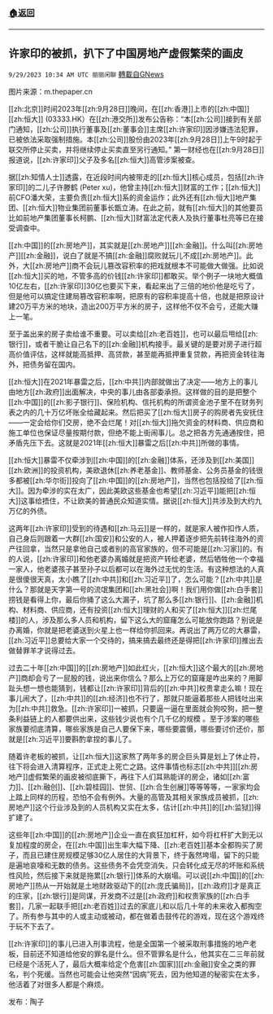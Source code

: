 ###  [:house:返回](README.md)
---


## 许家印的被抓，扒下了中国房地产虚假繁荣的画皮
`9/29/2023 10:34 AM UTC 丽丽闲聊` [轉載自GNews](https://gnews.org/articles/1756159)

图片来源：m.thepaper.cn

[[zh:北京]]时间2023年[[zh:9月28日]]晚间，在[[zh:香港]]上市的[[zh:中国]][[zh:恒大]] (03333.HK）在[[zh:港交所]]发布公告称：“本[[zh:公司]]接到有关部门通知，[[zh:公司]]执行董事及[[zh:董事会]]主席[[zh:许家印]]因涉嫌违法犯罪，已被依法采取强制措施。本[[zh:公司]]股份由2023年[[zh:9月28日]]上午9时起于联交所停止买卖，并将继续停止买卖直至另行通知。” 第一财经也在[[zh:9月28日]]报道说，[[zh:许家印]]父子及多名[[zh:恒大]]高管涉案被查。

据[[zh:知情人士]]透露，在近段时间内被带走的[[zh:恒大]]核心成员，包括[[zh:许家印]]的二儿子许滕鹤 (Peter xu)，他曾主持[[zh:恒大]]财富的工作；[[zh:恒大]]前CFO潘大荣，主要负责[[zh:恒大]]系的资金运作；此外还有[[zh:恒大]]地产集团、[[zh:恒大]]物业集团前董事长甑立涛。在此之前，就有[[zh:恒大]]的其他要员比如前地产集团董事长柯鹏、[[zh:恒大]]财富法定代表人及执行董事杜亮等已在接受调查中。

[[zh:中国]]的[[zh:房地产]]，其实就是[[zh:房地产]][[zh:金融]]。什么叫[[zh:房地产]][[zh:金融]]，说白了就是不搞[[zh:金融]]腐败就玩儿不成[[zh:房地产]]。此外，大[[zh:房地产]]商不会玩儿篡改容积率的把戏就根本不可能做大做强。比如说[[zh:恒大]]买的地，不管多高的价钱[[zh:许家印]]都敢买。举个例子一块地大概值10亿左右，[[zh:许家印]]30亿也要买下来，看起来出了三倍的地价他是吃亏了，但是他可以搞定住建局篡改容积率啊，把原有的容积率提高十倍，也就是把原设计建20万平方米的地块，造出200万平方米的房子，这样他不仅不会亏，还能大赚上一笔。

至于盖出来的房子卖给谁不重要。可以卖给[[zh:老百姓]]，也可以最后甩给[[zh:银行]]，或者干脆让自己名下的[[zh:金融]]机构接手。最关键的是要对房子进行超高价值评估，这样就能高抵押、高贷款，甚至能再抵押重复贷款，再把资金转往海外，把债务留在国内。

[[zh:恒大]]在2021年暴雷之后，[[zh:中共]]内部就做出了决定——地方上的事儿由地方[[zh:政府]]出面解决，中央的事儿由各部委承担。这样做的目的是把整个[[zh:中国]]的[[zh:影子银行]]、保险机构、信托机构的所谓资金池子里不在财务列表之内的几十万亿坏账全给藏起来。然后把买了[[zh:恒大]]房子的购房者先安抚住——一定会给你们交房，绝不会烂尾！对[[zh:恒大]]拖欠资金的材料商、供应商和施工单位也保证尽量按期付款，但绝不能上街闹事儿。总之把各方先通通按住，把矛盾先压下去。这就是2021年[[zh:恒大]]暴雷之后[[zh:中共]]所做的事情。

[[zh:恒大]]暴雷不仅牵涉到[[zh:中国]]的[[zh:金融]]体系，还涉及到[[zh:美国]][[zh:欧洲]]的投资机构，美欧退休[[zh:养老基金]]、教师基金、公务员基金的钱很多都被[[zh:华尔街]]投向了[[zh:中国]]的[[zh:房地产]]，当然也包括投给了[[zh:恒大]]。因为牵涉的实在太广，因此美欧这些基金也希望[[zh:习近平]]能把[[zh:恒大]]这事给捂住，不让欧美的普通民众知道实情。据说[[zh:恒大]]共涉及到大约九万亿的外债。

这两年[[zh:许家印]]受到的待遇和[[zh:马云]]是一样的，就是家人被作扣作人质，自己身后则跟着一大群[[zh:国安]]和公安的人，被人押着逐步把先前转往海外的资产往回拿，当然只是拿他自己或者别的高官家族的，但不可能是[[zh:习家]]的。有的人说，[[zh:许家印]]和他老婆办离婚就是把资产转给老婆，然后牺牲他一个幸福一家人，他老婆孩子甚至孙子以后都可以在海外过无忧的生活。有这种想法的人真是很傻很天真，太小瞧了[[zh:中共]]和[[zh:习近平]]了，怎么可能？[[zh:中共]]是什么？那就是天字第一号的流氓集团和[[zh:黑社会]]啊！我们用你做[[zh:白手套]]捞钱是看得上你，最后你捅了这么大漏子，坑了那么多[[zh:银行]]、[[zh:金融]]机构、材料商、供应商，还有投资[[zh:恒大]]理财的人和买了[[zh:恒大]][[zh:烂尾楼]]的人，涉及那么多人员和机构，留下这么大的窟窿怎么可能放你跑路？别说是办离婚，你就是把老婆送到火星上也一样给你抓回来。再说出了两万亿的大暴雷，[[zh:习近平]]总要给大家一个交待的，搞来搞去最终还是得把[[zh:许家印]]推出去做替罪羊才说得过去。

过去二十年[[zh:中国]]的[[zh:房地产]]如此红火，[[zh:恒大]]这个最大的[[zh:房地产]]商却会亏了一屁股的钱，说出来你信么？那么上万亿的窟窿是咋出来的？用脚趾头想一想也能猜到，钱都让[[zh:许家印]]背后的[[zh:中共]]权贵拿走么嘛！现在事儿闹大了，[[zh:中共]]的[[zh:经济]]也不行了，那就只能逼着那些人把钱吐出来为[[zh:中共]]救急。[[zh:许家印]]一被抓，只要逼一逼在里面就会狗咬狗，把一整条利益链上的人都要供出来，这些钱少说也有个几千亿的规模 。至于涉案的哪些家族要彻底清算，哪些家族是自己人要保下来，哪些要震慑，哪些要讨价还价，那就是[[zh:习近平]]要斟酌拿捏的事儿了。

随着许老板的被抓，让[[zh:恒大]]这家熬了两年多的房企巨头算是划上了休止符，往下将会进入清算程序，正式走上死亡之路。这件事情也标志[[zh:中共]][[zh:房地产]]虚假繁荣的画皮被彻底撕下，再往下人们耳熟能详的房企，诸如[[zh:富力]]、[[zh:融创]]、[[zh:碧桂园]]、世贸、[[zh:合生创展]]等等等等，一家家均会上踏上同样的历程，恐怕不会有例外。大量的高管及其相关家族成员被抓，[[zh:房地产]]这个行业涉及到的人员机构又实在太多，估计[[zh:中共]]的[[zh:监狱]]得扩建了。

这些年[[zh:中国]]的[[zh:房地产]]企业一直在疯狂加杠杆，如今将杠杆扩大到无以复加程度的房企，在[[zh:中国]]出生率大幅下降、[[zh:老百姓]]基本全都购买了房子，而且已建住房规模足够30亿人居住的大背景下，终于轰然垮塌，留下的只能是遍地哀嚎和无数的债务。这些债务不会凭空消失，只会转化成无尽的坏账和系统性风险，然后接下来就是拖累[[zh:银行]]体系的大崩塌。可以说[[zh:中国]]的[[zh:房地产]]热从一开始就是土地财政驱动下的[[zh:庞氏骗局]]，[[zh:政府]]才是真正的庄家，[[zh:银行]]是同谋，开发商不过是[[zh:政府]]和权贵家族的[[zh:白手套]]，几家一起联手把[[zh:老百姓]]过去的家底儿和以后几十年的未来收入都掏空了。所有参与其中的人或主动或被动，都在做着击鼓传花的游戏，现在这个游戏终于玩不下去了。

[[zh:许家印]]的事儿已进入刑事流程，他是全国第一个被采取刑事措施的地产老板，目前还不知道给他安的罪名是什么。但不管罪名是什么，他其实在二三年前就已经是个活死人了，最后大概率给定个危害[[zh:国家]][[zh:金融]]安全之类的罪名，判个死缓。当然也可能会让他突然“因病”死去，因为他知道的秘密实在太多，他活着了对很多人都是个麻烦。

发布：陶子
